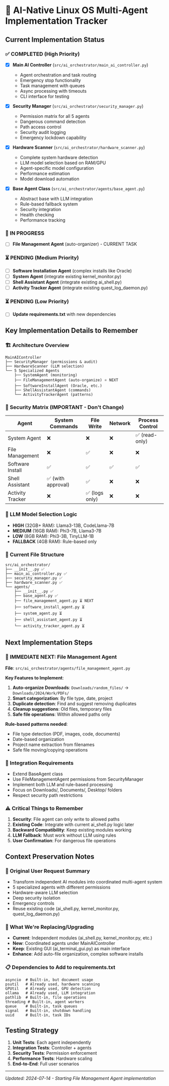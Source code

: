 # 🤖 AI-Native Linux OS Multi-Agent Implementation Tracker

## Current Implementation Status

### ✅ COMPLETED (High Priority)
- [x] **Main AI Controller** (`src/ai_orchestrator/main_ai_controller.py`)
  - Agent orchestration and task routing
  - Emergency stop functionality
  - Task management with queues
  - Async processing with timeouts
  - CLI interface for testing

- [x] **Security Manager** (`src/ai_orchestrator/security_manager.py`) 
  - Permission matrix for all 5 agents
  - Dangerous command detection
  - Path access control
  - Security audit logging
  - Emergency lockdown capability

- [x] **Hardware Scanner** (`src/ai_orchestrator/hardware_scanner.py`)
  - Complete system hardware detection
  - LLM model selection based on RAM/GPU
  - Agent-specific model configuration
  - Performance estimation
  - Model download automation

- [x] **Base Agent Class** (`src/ai_orchestrator/agents/base_agent.py`)
  - Abstract base with LLM integration
  - Rule-based fallback system
  - Security integration
  - Health checking
  - Performance tracking

### 🔄 IN PROGRESS
- [ ] **File Management Agent** (auto-organizer) - CURRENT TASK

### ⏳ PENDING (Medium Priority)
- [ ] **Software Installation Agent** (complex installs like Oracle)
- [ ] **System Agent** (integrate existing kernel_monitor.py)
- [ ] **Shell Assistant Agent** (integrate existing ai_shell.py)
- [ ] **Activity Tracker Agent** (integrate existing quest_log_daemon.py)

### ⏳ PENDING (Low Priority)
- [ ] **Update requirements.txt** with new dependencies

## Key Implementation Details to Remember

### 🏗️ Architecture Overview
```
MainAIController
├── SecurityManager (permissions & audit)
├── HardwareScanner (LLM selection)
└── 5 Specialized Agents
    ├── SystemAgent (monitoring)
    ├── FileManagementAgent (auto-organize) ⭐ NEXT
    ├── SoftwareInstallAgent (Oracle, etc.)
    ├── ShellAssistantAgent (commands)
    └── ActivityTrackerAgent (patterns)
```

### 🔐 Security Matrix (IMPORTANT - Don't Change)
| Agent | System Commands | File Write | Network | Process Control |
|-------|----------------|------------|---------|----------------|
| System Agent | ❌ | ❌ | ❌ | ✅ (read-only) |
| File Management | ❌ | ✅ | ❌ | ❌ |
| Software Install | ✅ | ✅ | ✅ | ✅ |
| Shell Assistant | ✅ (with approval) | ✅ | ❌ | ❌ |
| Activity Tracker | ❌ | ✅ (logs only) | ❌ | ❌ |

### 🧠 LLM Model Selection Logic
- **HIGH** (32GB+ RAM): Llama3-13B, CodeLlama-7B  
- **MEDIUM** (16GB RAM): Phi3-7B, Llama3-7B
- **LOW** (8GB RAM): Phi3-3B, TinyLLM-1B
- **FALLBACK** (4GB RAM): Rule-based only

### 📁 Current File Structure
```
src/ai_orchestrator/
├── __init__.py ✅
├── main_ai_controller.py ✅
├── security_manager.py ✅ 
├── hardware_scanner.py ✅
└── agents/
    ├── __init__.py ✅
    ├── base_agent.py ✅
    ├── file_management_agent.py ⏳ NEXT
    ├── software_install_agent.py ⏳
    ├── system_agent.py ⏳
    ├── shell_assistant_agent.py ⏳
    └── activity_tracker_agent.py ⏳
```

## Next Implementation Steps

### 🎯 IMMEDIATE NEXT: File Management Agent
**File**: `src/ai_orchestrator/agents/file_management_agent.py`

**Key Features to Implement**:
1. **Auto-organize Downloads**: `Downloads/random_files/` → `Downloads/2024/Work/PDFs/`
2. **Smart categorization**: By file type, date, project
3. **Duplicate detection**: Find and suggest removing duplicates
4. **Cleanup suggestions**: Old files, temporary files
5. **Safe file operations**: Within allowed paths only

**Rule-based patterns needed**:
- File type detection (PDF, images, code, documents)
- Date-based organization
- Project name extraction from filenames
- Safe file moving/copying operations

### 🔧 Integration Requirements
- Extend BaseAgent class
- Use FileManagementAgent permissions from SecurityManager
- Implement both LLM and rule-based processing
- Focus on Downloads/, Documents/, Desktop/ folders
- Respect security path restrictions

### ⚠️ Critical Things to Remember
1. **Security**: File agent can only write to allowed paths
2. **Existing Code**: Integrate with current ai_shell.py logic later
3. **Backward Compatibility**: Keep existing modules working
4. **LLM Fallback**: Must work without LLM using rules
5. **User Confirmation**: For dangerous file operations

## Context Preservation Notes

### 🎯 Original User Request Summary
- Transform independent AI modules into coordinated multi-agent system
- 5 specialized agents with different permissions
- Hardware-aware LLM selection 
- Deep security isolation
- Emergency controls
- Reuse existing code (ai_shell.py, kernel_monitor.py, quest_log_daemon.py)

### 🔄 What We're Replacing/Upgrading
- **Current**: Independent modules (ai_shell.py, kernel_monitor.py, etc.)
- **New**: Coordinated agents under MainAIController
- **Keep**: Existing GUI (ai_terminal_gui.py) as main interface
- **Enhance**: Add auto-file organization, complex software installs

### 📋 Dependencies to Add to requirements.txt
```
asyncio  # Built-in, but document usage
psutil   # Already used, hardware scanning
GPUtil   # Already used, GPU detection  
ollama   # Already used, LLM integration
pathlib  # Built-in, file operations
threading # Built-in, agent workers
queue    # Built-in, task queues
signal   # Built-in, shutdown handling
uuid     # Built-in, task IDs
```

## Testing Strategy
1. **Unit Tests**: Each agent independently
2. **Integration Tests**: Controller + agents
3. **Security Tests**: Permission enforcement
4. **Performance Tests**: Hardware scaling
5. **End-to-End**: Full user scenarios

---
*Updated: 2024-07-14 - Starting File Management Agent implementation*